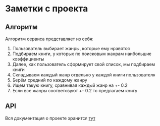 # Заметки с проекта
## Алгоритм

Алгоритм сервиса представляет из себя:
1. Пользователь выбирает жанры, которые ему нравятся
2. Подбираем книги, у которых по поисковым жанрам наибольшие коэффициенты
3. Далее, как пользователь сформирует свой список, мы подбираем книги
4. Складываем каждый жанр отдельно у каждой книги пользователя
5. Берём средний по каждому жанру
6. Ищем такую книгу, сравнивая каждый жанр на +- 0.2
7. Если все жанры соответсвуют +- 0.2 то предлагаем книгу

## API

Вся документация о проекте хранится [тут](https://docs.google.com/document/d/1CatyHWceZdFCwMoLhfQ2FF7lcIpd7PEuDdncLi0nX4M/edit "API Documentation")
